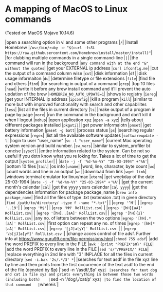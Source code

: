 # A mapping of MacOS to Linux commands
(Tested on MacOS Mojave 10.14.6)

|open a searching option in vi and some other programs	|`/`|
|Install Homebrew	|`/usr/bin/ruby -e "$(curl -fsSL https://raw.githubusercontent.com/Homebrew/install/master/install)"`|
|for clubbing multiple commands in a single command-line	|`|`|
|the command will run in the background	|`any command with at the end "&" without the quotes`|
|get your EXTERNAL ip address	|`curl ifconfig.me`|
|cut the output of a command column wise	|`cut`|
|disk information	|`df`|
|disk usage informaiton	|`du`|
|determine filetype or file extensions	|`file`|
|find file and others	|`find`|
|for searching in output of a command	|`grep`|
|top 10 files	|`head`|
|write it before any brew install command and it'll prevent the auto updation of the brew	|`HOMEBREW_NO_AUTO_UPDATE=1`|
|shows io registry	|`ioreg`|
|get your INTERNAL ip address	|`ipconfig`|
|kill a program	|`kill`|
|similar to more but with improved functionality with search and other capabilites	|`less`|
|list all the files in current directory	|`ls`|
|make output of a program in page by page	|`more`|
|run the command in the background and don’t kill it when I logout	|`nohup`|
|open application xyz	|`open -a xyz`|
|tells about different packages installed	|`pkgutil`|
|get power informaiotn	|`pmset`|
|get battery information	|`pmset -g batt`|
|process status	|`ps`|
|searching regular expressions	|`regex`|
|list all the available software updates	|`softwareupdate -l`|
|login to user "user_name"	|`su -l "user_name"`|
|current Mac operating system version and build number.	|`sw_vers`|
|similar to system_profiler bt concise	|`sysctl`|
|entire information related to the system. Can be not so useful if you dotn know what you re loking for. Takes a lot of time to get the output	|`system_profiler`|
|	|`date -j -f '%d-%m-%Y' "25-03-1994" +'%A'`|
|bottom 10 files	|`tail`|
|os info	|`uname`|
|word, line, character, byte count	|`wc`|
|count words and line in an output	|`wc`|
|download from link	|`wget link`|
|windows terminal emulator for linux/mac	|`xterm`|
|get weekday of the date 25-03-1994	|`date -j -f '%d-%m-%Y' "25-03-1994" +'%A'`|
|get the current month's calendar	|`cal`|
|get the yyyy years calendar	|`cal yyyy`|
|get the dependencies information for package package_name	|`brew info package_name`|
|find all the files of type .txt (extension .txt) in given directory	|`find /path/to/directory/ -type f -name "*.txt"`|
|	|`egrep '^M'`|
|	|`egrep '..19'`|
|	|`egrep 'M$'`|
|	|`grep 'MM' RollList.csv`|
|	|`egrep '[hH][aA]' RollList.csv`|
|	|`egrep '[hH]..[aA]' RollList.csv`|
|	|`egrep '[hH]{2}' RollList.csv`|
|any no. of letters between the two options	|`egrep '[hH].*[aA]' RollList.csv`|
|first option can repeat any no. of times	|`egrep '[hH]*[aA]' RollList.csv`|
|	|`egrep '[jJ]a[yY]' RollList.csv `|
|	|`egrep '\b[jJ]a[yY]' RollList.csv `|
|change acces control of file adsf. Further info at https://www.guru99.com/file-permissions.html	|`chmod 755 adsf`|
|add the word PREFIX to every line in the FILE	|`awk '{print "PREFIX"$0}' FILE`|
|add the word PREFIX to every line in the FILE	|`sed 's/^/PREFIX/' FILE`|
|replace everything in 2nd line with "3" INPLACE for all the files in current directory	|`sed -i.bak '2s/.*/3' *`|
|searches for text asdf in the file xyz line by line and then prints from the first occurrence of the text asdf to the end of the file (denoted by $p)	|`sed -n '/asdf/,$p' xyz`|
|searches for text dog and cat in file xyz and prints everything in between those two words (including both)	|`sed -n '/dog/,/cat/p' xyz`|
|to find the location of that command	|`whereis`|  
